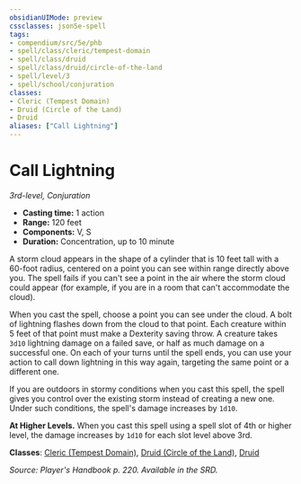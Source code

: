 ```yaml
---
obsidianUIMode: preview
cssclasses: json5e-spell
tags:
- compendium/src/5e/phb
- spell/class/cleric/tempest-domain
- spell/class/druid
- spell/class/druid/circle-of-the-land
- spell/level/3
- spell/school/conjuration
classes:
- Cleric (Tempest Domain)
- Druid (Circle of the Land)
- Druid
aliases: ["Call Lightning"]
---
```

# Call Lightning
*3rd-level, Conjuration*  

- **Casting time:** 1 action
- **Range:** 120 feet
- **Components:** V, S
- **Duration:** Concentration, up to 10 minute

A storm cloud appears in the shape of a cylinder that is 10 feet tall with a 60-foot radius, centered on a point you can see within range directly above you. The spell fails if you can't see a point in the air where the storm cloud could appear (for example, if you are in a room that can't accommodate the cloud).

When you cast the spell, choose a point you can see under the cloud. A bolt of lightning flashes down from the cloud to that point. Each creature within 5 feet of that point must make a Dexterity saving throw. A creature takes `3d10` lightning damage on a failed save, or half as much damage on a successful one. On each of your turns until the spell ends, you can use your action to call down lightning in this way again, targeting the same point or a different one.

If you are outdoors in stormy conditions when you cast this spell, the spell gives you control over the existing storm instead of creating a new one. Under such conditions, the spell's damage increases by `1d10`.

**At Higher Levels.** When you cast this spell using a spell slot of 4th or higher level, the damage increases by `1d10` for each slot level above 3rd.

**Classes**: [Cleric (Tempest Domain)](/3-Mechanics/CLI/classes/cleric-tempest-domain.md), [Druid (Circle of the Land)](/3-Mechanics/CLI/classes/druid-circle-of-the-land.md), [Druid](/3-Mechanics/CLI/classes/druid.md)

*Source: Player's Handbook p. 220. Available in the SRD.*
